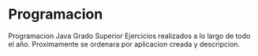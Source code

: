 # Programacion
 Programacion Java Grado Superior
Ejercicios realizados a lo largo de todo el año. Proximamente se ordenara por aplicacion creada y descripcion.
